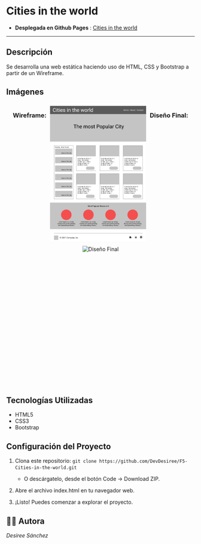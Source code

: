 # Cities in the world

- **Desplegada en Github Pages** : [Cities in the world](https://devdesiree.github.io/F5-Cities-in-the-world/)
---

## Descripción
 Se desarrolla una web estática haciendo uso de HTML, CSS y Bootstrap a partir de un Wireframe.


## Imágenes

<div style="display: flex; flex-wrap: wrap; justify-content: center; gap: 10px;">

### Wireframe:
<img src="./ImagesReadme/wireframe.png" alt="Wireframe" height="370">

### Diseño Final:


<img src="./ImagesReadme/diseño-final.png" alt="Diseño Final"  height="370">
</div>


## Tecnologías Utilizadas

- HTML5
- CSS3
- Bootstrap

## Configuración del Proyecto

1. Clona este repositorio: `git clone https://github.com/DevDesiree/F5-Cities-in-the-world.git`

    - O descárgatelo, desde el botón Code -> Download ZIP.


2. Abre el archivo index.html en tu navegador web.

3. ¡Listo! Puedes comenzar a explorar el proyecto.


## 👩‍💻 Autora
*Desiree Sánchez*
